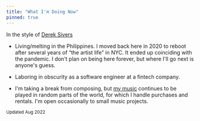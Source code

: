 ```yaml
---
title: "What I'm Doing Now"
pinned: true
---
```


In the style of [Derek Sivers](https://nownownow.com/about)

- Living/melting in the Philippines. I moved back here in 2020 to reboot after several years of “the artist life” in NYC. It ended up coinciding with the pandemic. I don't plan on being here forever, but where I'll go next is anyone's guess.

- Laboring in obscurity as a software engineer at a fintech company.

- I'm taking a break from composing, but [my music](https://music.cerdenia.com/news) continues to be played in random parts of the world, for which I handle purchases and rentals. I'm open occasionally to small music projects.

<small>Updated Aug 2022</small>